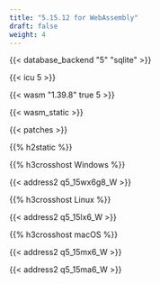 ```yaml
---
title: "5.15.12 for WebAssembly"
draft: false
weight: 4
---
```


{{< database_backend "5" "sqlite" >}}

{{< icu 5 >}}

{{< wasm "1.39.8" true 5 >}}

{{< wasm_static >}}

{{< patches >}}

{{% h2static %}}

{{% h3crosshost Windows %}}

{{< address2 q5_15wx6g8_W >}}

{{% h3crosshost Linux %}}

{{< address2 q5_15lx6_W >}}

{{% h3crosshost macOS %}}

{{< address2 q5_15mx6_W >}}

{{< address2 q5_15ma6_W >}}
